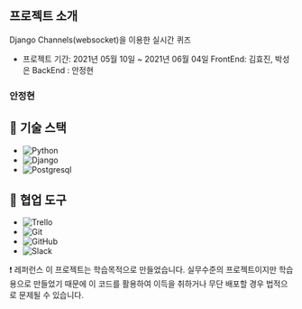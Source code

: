 ##  프로젝트 소개
Django Channels(websocket)을 이용한 실시간 퀴즈

- 프로젝트 기간: 2021년 05월 10일 ~ 2021년 06월 04일
FrontEnd: 김효진, 박성은 
BackEnd : 안정현


### 안정현

   

## 🔧 기술 스택
- ![Python](https://img.shields.io/badge/Python-3-14354C?style=for-the-badge&logo=python&logoColor=white)
- ![Django](https://img.shields.io/badge/Django-3.2-092E20?style=for-the-badge&logo=django&logoColor=white)
- ![Postgresql](https://img.shields.io/badge/Postgresql-13-4169E1?style=for-the-badge&logo=postgresql&logoColor=white)

## 🔧 협업 도구
- <img alt="Trello" src="https://img.shields.io/badge/Trello-%23026AA7.svg?&style=for-the-badge&logo=Trello&logoColor=white"/>
- <img alt="Git" src="https://img.shields.io/badge/git-%23F05033.svg?&style=for-the-badge&logo=git&logoColor=white"/>
- <img alt="GitHub" src="https://img.shields.io/badge/github-%23121011.svg?&style=for-the-badge&logo=github&logoColor=white"/>
- <img alt="Slack" src="https://img.shields.io/badge/Slack-4A154B?style=for-the-badge&logo=slack&logoColor=white" />


❗️ 레퍼런스
이 프로젝트는 학습목적으로 만들었습니다. 실무수준의 프로젝트이지만 학습용으로 만들었기 때문에 이 코드를 활용하여 이득을 취하거나 무단 배포할 경우 법적으로 문제될 수 있습니다.







